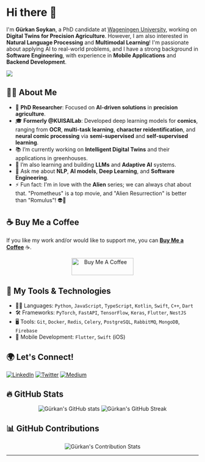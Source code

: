 # Hi there 👋

I'm **Gürkan Soykan**, a PhD candidate at [Wageningen University](https://www.wur.nl), working on **Digital Twins for Precision Agriculture**. However, I am also interested in **Natural Language Processing** and **Multimodal Learning**! I'm passionate about applying AI to real-world problems, and I have a strong background in **Software Engineering**, with experience in **Mobile Applications** and **Backend Development**.

[![](https://visitcount.itsvg.in/api?id=gsoykan&label=Profile%20Views&color=0&icon=1&pretty=false)](https://www.gsoykan.com)

## 👨‍💻 About Me

- 🔭 **PhD Researcher**: Focused on **AI-driven solutions** in **precision agriculture**.
- 🎓 **Formerly @KUISAILab**: Developed deep learning models for **comics**, ranging from **OCR**, **multi-task learning**, **character reidentification**, and **neural comic processing** via **semi-supervised** and **self-supervised learning**.
- 📚 I’m currently working on **Intelligent Digital Twins** and their applications in greenhouses.
- 🌱 I’m also learning and building **LLMs** and **Adaptive AI** systems.
- 💬 Ask me about **NLP**, **AI models**, **Deep Learning**, and **Software Engineering**.
- ⚡ Fun fact: I'm in love with the **Alien** series; we can always chat about that. "Prometheus" is a top movie, and "Alien Resurrection" is better than "Romulus"! 👽👾

## ☕ Buy Me a Coffee

If you like my work and/or would like to support me, you can **[Buy Me a Coffee](https://www.buymeacoffee.com/gsoykan)** ☕.

<div align="center">
  <a href="https://www.buymeacoffee.com/gsoykan" target="_blank">
    <img src="https://cdn.buymeacoffee.com/buttons/v2/default-yellow.png" alt="Buy Me A Coffee" style="height: 45px !important;width: 162px !important;">
  </a>
</div>

## 💼 My Tools & Technologies

- 🧑‍💻 Languages: `Python`, `JavaScript`, `TypeScript`, `Kotlin`, `Swift`, `C++`, `Dart`
- 🛠️ Frameworks: `PyTorch`, `FastAPI`, `TensorFlow`, `Keras`, `Flutter`, `NestJS`
- 🖥️ Tools: `Git`, `Docker`, `Redis`, `Celery`, `PostgreSQL`, `RabbitMQ`, `MongoDB`, `Firebase`
- 📱 Mobile Development: `Flutter`, `Swift` (iOS)

## 🌍 Let's Connect!

[![LinkedIn](https://img.shields.io/badge/linkedin-%230077B5.svg?&style=for-the-badge&logo=linkedin&logoColor=white)](https://www.linkedin.com/in/gurkan-soykan) 
[![Twitter](https://img.shields.io/badge/twitter-%231DA1F2.svg?&style=for-the-badge&logo=twitter&logoColor=white)](https://twitter.com/grknsoykan) 
[![Medium](https://img.shields.io/badge/medium-%2312100E.svg?&style=for-the-badge&logo=medium&logoColor=white)](https://medium.com/@gsoykan)

## 🔥 GitHub Stats

<p align="center">
  <img src="https://github-readme-stats.vercel.app/api?username=gsoykan&show_icons=true&theme=tokyonight" alt="Gürkan's GitHub stats" />
  <img src="https://github-readme-streak-stats.herokuapp.com/?user=gsoykan&theme=tokyonight" alt="Gürkan's GitHub Streak" />
</p>

## 📊 GitHub Contributions

<p align="center">
  <img src="https://github-profile-summary-cards.vercel.app/api/cards/profile-details?username=gsoykan&theme=vue" alt="Gürkan's Contribution Stats" />
</p>

---

